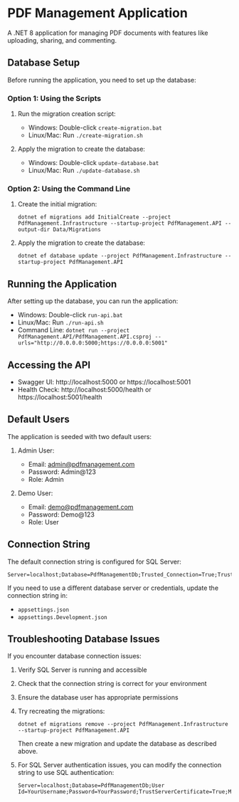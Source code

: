 # PDF Management Application

A .NET 8 application for managing PDF documents with features like uploading, sharing, and commenting.

## Database Setup

Before running the application, you need to set up the database:

### Option 1: Using the Scripts

1. Run the migration creation script:
   - Windows: Double-click `create-migration.bat`
   - Linux/Mac: Run `./create-migration.sh`

2. Apply the migration to create the database:
   - Windows: Double-click `update-database.bat`
   - Linux/Mac: Run `./update-database.sh`

### Option 2: Using the Command Line

1. Create the initial migration:
   ```
   dotnet ef migrations add InitialCreate --project PdfManagement.Infrastructure --startup-project PdfManagement.API --output-dir Data/Migrations
   ```

2. Apply the migration to create the database:
   ```
   dotnet ef database update --project PdfManagement.Infrastructure --startup-project PdfManagement.API
   ```

## Running the Application

After setting up the database, you can run the application:

- Windows: Double-click `run-api.bat`
- Linux/Mac: Run `./run-api.sh`
- Command Line: `dotnet run --project PdfManagement.API/PdfManagement.API.csproj --urls="http://0.0.0.0:5000;https://0.0.0.0:5001"`

## Accessing the API

- Swagger UI: http://localhost:5000 or https://localhost:5001
- Health Check: http://localhost:5000/health or https://localhost:5001/health

## Default Users

The application is seeded with two default users:

1. Admin User:
   - Email: admin@pdfmanagement.com
   - Password: Admin@123
   - Role: Admin

2. Demo User:
   - Email: demo@pdfmanagement.com
   - Password: Demo@123
   - Role: User

## Connection String

The default connection string is configured for SQL Server:

```
Server=localhost;Database=PdfManagementDb;Trusted_Connection=True;TrustServerCertificate=True;MultipleActiveResultSets=true
```

If you need to use a different database server or credentials, update the connection string in:
- `appsettings.json`
- `appsettings.Development.json`

## Troubleshooting Database Issues

If you encounter database connection issues:

1. Verify SQL Server is running and accessible
2. Check that the connection string is correct for your environment
3. Ensure the database user has appropriate permissions
4. Try recreating the migrations:
   ```
   dotnet ef migrations remove --project PdfManagement.Infrastructure --startup-project PdfManagement.API
   ```
   Then create a new migration and update the database as described above.

5. For SQL Server authentication issues, you can modify the connection string to use SQL authentication:
   ```
   Server=localhost;Database=PdfManagementDb;User Id=YourUsername;Password=YourPassword;TrustServerCertificate=True;MultipleActiveResultSets=true
   ```
